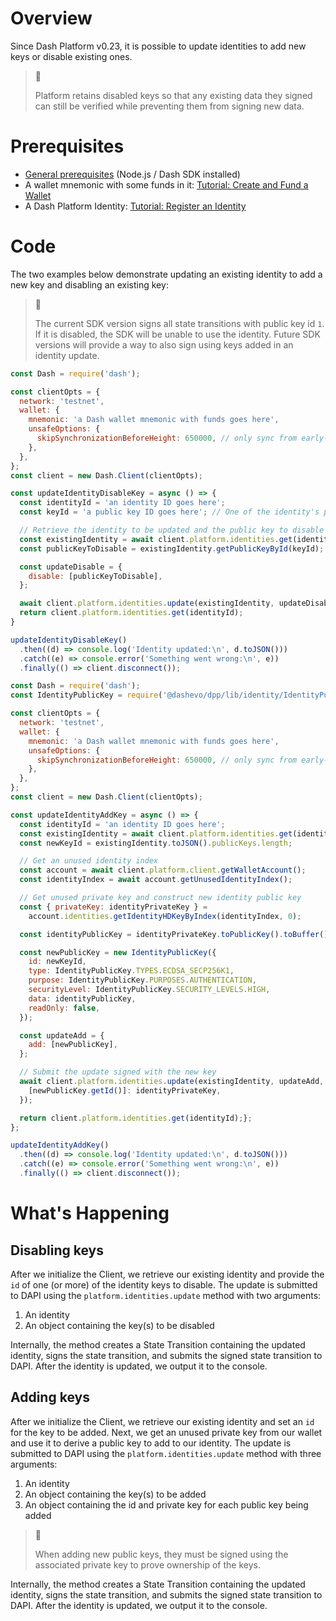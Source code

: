 # Overview

Since Dash Platform v0.23, it is possible to update identities to add new keys or disable existing ones. 

> 📘
>
> Platform retains disabled keys so that any existing data they signed can still be verified while preventing them from signing new data.

# Prerequisites

- [General prerequisites](tutorials-introduction#prerequisites) (Node.js / Dash SDK installed)
- A wallet mnemonic with some funds in it: [Tutorial: Create and Fund a Wallet](tutorial-create-and-fund-a-wallet)
- A Dash Platform Identity: [Tutorial: Register an Identity](tutorial-register-an-identity)

# Code

The two examples below demonstrate updating an existing identity to add a new key and disabling an existing key:

> 🚧
>
> The current SDK version signs all state transitions with public key id `1`. If it is disabled, the SDK will be unable to use the identity. Future SDK versions will provide a way to also sign using keys added in an identity update.

```javascript Disable identity key
const Dash = require('dash');

const clientOpts = {
  network: 'testnet',
  wallet: {
    mnemonic: 'a Dash wallet mnemonic with funds goes here',
    unsafeOptions: {
      skipSynchronizationBeforeHeight: 650000, // only sync from early-2022
    },    
  },
};
const client = new Dash.Client(clientOpts);

const updateIdentityDisableKey = async () => {
  const identityId = 'an identity ID goes here';
  const keyId = 'a public key ID goes here'; // One of the identity's public key IDs

  // Retrieve the identity to be updated and the public key to disable
  const existingIdentity = await client.platform.identities.get(identityId);
  const publicKeyToDisable = existingIdentity.getPublicKeyById(keyId);

  const updateDisable = {
    disable: [publicKeyToDisable],
  };

  await client.platform.identities.update(existingIdentity, updateDisable);
  return client.platform.identities.get(identityId);
}

updateIdentityDisableKey()
  .then((d) => console.log('Identity updated:\n', d.toJSON()))
  .catch((e) => console.error('Something went wrong:\n', e))
  .finally(() => client.disconnect());
```
```javascript Add identity key
const Dash = require('dash');
const IdentityPublicKey = require('@dashevo/dpp/lib/identity/IdentityPublicKey');

const clientOpts = {
  network: 'testnet',
  wallet: {
    mnemonic: 'a Dash wallet mnemonic with funds goes here',
    unsafeOptions: {
      skipSynchronizationBeforeHeight: 650000, // only sync from early-2022
    },    
  },
};
const client = new Dash.Client(clientOpts);

const updateIdentityAddKey = async () => {
  const identityId = 'an identity ID goes here';
  const existingIdentity = await client.platform.identities.get(identityId);
  const newKeyId = existingIdentity.toJSON().publicKeys.length;

  // Get an unused identity index
  const account = await client.platform.client.getWalletAccount();
  const identityIndex = await account.getUnusedIdentityIndex();

  // Get unused private key and construct new identity public key
  const { privateKey: identityPrivateKey } =
    account.identities.getIdentityHDKeyByIndex(identityIndex, 0);

  const identityPublicKey = identityPrivateKey.toPublicKey().toBuffer();

  const newPublicKey = new IdentityPublicKey({
    id: newKeyId,
    type: IdentityPublicKey.TYPES.ECDSA_SECP256K1,
    purpose: IdentityPublicKey.PURPOSES.AUTHENTICATION,
    securityLevel: IdentityPublicKey.SECURITY_LEVELS.HIGH,
    data: identityPublicKey,
    readOnly: false,
  });

  const updateAdd = {
    add: [newPublicKey],
  };

  // Submit the update signed with the new key
  await client.platform.identities.update(existingIdentity, updateAdd, {
    [newPublicKey.getId()]: identityPrivateKey,
  });

  return client.platform.identities.get(identityId);};
};

updateIdentityAddKey()
  .then((d) => console.log('Identity updated:\n', d.toJSON()))
  .catch((e) => console.error('Something went wrong:\n', e))
  .finally(() => client.disconnect());
```

# What's Happening

## Disabling keys

After we initialize the Client, we retrieve our existing identity and provide the `id` of one (or more) of the identity keys to disable. The update is submitted to DAPI using the `platform.identities.update` method with two arguments:
 1. An identity
 1. An object containing the key(s) to be disabled

Internally, the method creates a State Transition containing the updated identity, signs the state transition, and submits the signed state transition to DAPI. After the identity is updated, we output it to the console.

## Adding keys

After we initialize the Client, we retrieve our existing identity and set an `id` for the key to be added. Next, we get an unused private key from our wallet and use it to derive a public key to add to our identity. The update is submitted to DAPI using the `platform.identities.update` method with three arguments:
 1. An identity
 1. An object containing the key(s) to be added
 1. An object containing the id and private key for each public key being added

> 📘
>
> When adding new public keys, they must be signed using the associated private key to prove ownership of the keys.

Internally, the method creates a State Transition containing the updated identity, signs the state transition, and submits the signed state transition to DAPI. After the identity is updated, we output it to the console.